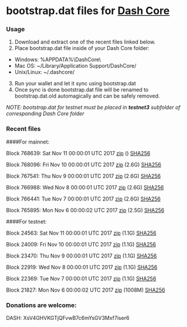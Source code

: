 # bootstrap.dat files for [Dash Core](https://www.dash.org)

### Usage

1. Download and extract one of the recent files linked below.
2. Place bootstrap.dat file inside of your Dash Core folder:
 - Windows: %APPDATA%\DashCore\
 - Mac OS: ~/Library/Application Support/DashCore/
 - Unix/Linux: ~/.dashcore/
3. Run your wallet and let it sync using bootstrap.dat
4. Once sync is done bootstrap.dat file will be renamed to bootstrap.dat.old automagically and can be safely removed.

_NOTE: bootstrap.dat for testnet must be placed in **testnet3** subfolder of corresponding Dash Core folder_

### Recent files

####For mainnet:

Block 768639: Sat Nov 11 00:00:01 UTC 2017 [zip]() () [SHA256](https://transfer.sh/3En1l/sha256.txt)

Block 768096: Fri Nov 10 00:00:01 UTC 2017 [zip](https://transfer.sh/QgC2T/bootstrap.dat.20171110.zip) (2.6G) [SHA256](https://transfer.sh/BxO0p/sha256.txt)

Block 767541: Thu Nov  9 00:00:01 UTC 2017 [zip](https://transfer.sh/WPqEi/bootstrap.dat.20171109.zip) (2.6G) [SHA256](https://transfer.sh/11uJdd/sha256.txt)

Block 766988: Wed Nov  8 00:00:01 UTC 2017 [zip](https://transfer.sh/14J5tL/bootstrap.dat.20171108.zip) (2.6G) [SHA256](https://transfer.sh/E4Oq9/sha256.txt)

Block 766441: Tue Nov  7 00:00:01 UTC 2017 [zip](https://transfer.sh/JMUuE/bootstrap.dat.20171107.zip) (2.6G) [SHA256](https://transfer.sh/4pamF/sha256.txt)

Block 765895: Mon Nov  6 00:00:02 UTC 2017 [zip](https://transfer.sh/ocP5M/bootstrap.dat.20171106.zip) (2.5G) [SHA256](https://transfer.sh/qQb5D/sha256.txt)

####For testnet:

Block 24563: Sat Nov 11 00:00:01 UTC 2017 [zip](https://transfer.sh/3xtTW/bootstrap.dat.20171111.zip) (1.1G) [SHA256](https://transfer.sh/bSf3e/sha256.txt)

Block 24009: Fri Nov 10 00:00:01 UTC 2017 [zip](https://transfer.sh/RFvS4/bootstrap.dat.20171110.zip) (1.1G) [SHA256](https://transfer.sh/nHWwZ/sha256.txt)

Block 23470: Thu Nov  9 00:00:01 UTC 2017 [zip](https://transfer.sh/g6J7I/bootstrap.dat.20171109.zip) (1.1G) [SHA256](https://transfer.sh/6JCh7/sha256.txt)

Block 22919: Wed Nov  8 00:00:01 UTC 2017 [zip](https://transfer.sh/jTUSe/bootstrap.dat.20171108.zip) (1.1G) [SHA256](https://transfer.sh/CI61W/sha256.txt)

Block 22369: Tue Nov  7 00:00:01 UTC 2017 [zip](https://transfer.sh/8DqAN/bootstrap.dat.20171107.zip) (1.1G) [SHA256](https://transfer.sh/6T1Jz/sha256.txt)

Block 21827: Mon Nov  6 00:00:02 UTC 2017 [zip](https://transfer.sh/EGKki/bootstrap.dat.20171106.zip) (1008M) [SHA256](https://transfer.sh/12bZ7B/sha256.txt)

### Donations are welcome:

DASH: XsV4GHVKGTjQFvwB7c6mYsGV3Mxf7iser6
